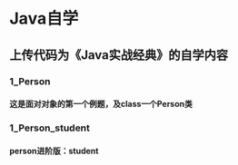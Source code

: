# Java自学
## 上传代码为《Java实战经典》的自学内容
### 1_Person
####   这是面对对象的第一个例题，及class一个Person类 
### 1_Person_student
#### person进阶版：student
